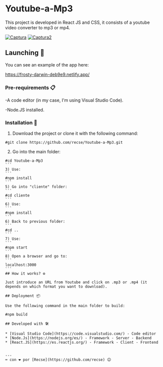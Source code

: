 # Youtube-a-Mp3 

This project is developed in React JS and CSS, it consists of a youtube video converter to mp3 or mp4.

<a href="https://ibb.co/VjRgscx"><img src="https://i.ibb.co/8KqrHLb/Captura.png" alt="Captura" border="0"></a>
<a href="https://ibb.co/XL7nJRX"><img src="https://i.ibb.co/B3yhsML/Captura2.png" alt="Captura2" border="0"></a>

## Launching 🚀

You can see an example of the app here:

https://frosty-darwin-deb9e9.netlify.app/

### Pre-requirements 📋

-A code editor (in my case, I'm using Visual Studio Code).

-Node.JS installed.

### Installation 🔧

1) Download the project or clone it with the following command:
```
#git clone https://github.com/recse/Youtube-a-Mp3.git
```
2) Go into the main folder:
``````
#cd Youtube-a-Mp3
```
3) Use: 
```
#npm install
```
5) Go into "cliente" folder:
```
#cd cliente
```
6) Use:
```
#npm install
```
6) Back to previous folder:
```
#cd ..
```
7) Use:
```
#npm start
```
8) Open a browser and go to: 
```
localhost:3000
```
## How it works? ⚙️

Just introduce an URL from Youtube and click on .mp3 or .mp4 (it depends on which format you want to download).

## Deployment 📦

Use the following command in the main folder to build:

#npm build

## Developed with 🛠️

* [Visual Studio Code](https://code.visualstudio.com/) - Code editor
* [Node.Js](https://nodejs.org/es/) - Framework - Server - Backend
* [React.JS](https://es.reactjs.org/) - Framework - Client - Frontend


---
⌨️ con ❤️ por [Recse](https://github.com/recse) 😊
